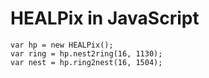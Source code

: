 
# HEALPix in JavaScript

    var hp = new HEALPix();
    var ring = hp.nest2ring(16, 1130);
    var nest = hp.ring2nest(16, 1504);
